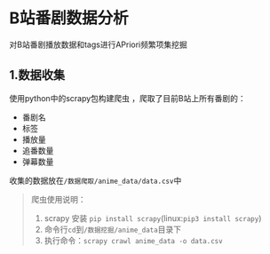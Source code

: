 # B站番剧数据分析

 对B站番剧播放数据和tags进行APriori频繁项集挖掘

## 1.数据收集

使用python中的scrapy包构建爬虫 ，爬取了目前B站上所有番剧的：

- 番剧名
- 标签
- 播放量
- 追番数量
- 弹幕数量

收集的数据放在`/数据爬取/anime_data/data.csv`中

> 爬虫使用说明：
>
> 1. scrapy 安装 `pip install scrapy`(linux:`pip3 install scrapy`)
> 2. 命令行`cd`到`/数据挖掘/anime_data`目录下
> 3. 执行命令：`scrapy crawl anime_data -o data.csv`
